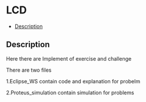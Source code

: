 # LCD

- [Description](#Description)

## Description
<p>Here there are Implement of exercise and challenge </p>
<p>There are two files </p>
<p>1.Eclipse_WS contain code and explanation for probelm </p>
<p>2.Proteus_simulation contain simulation for problems</p>
